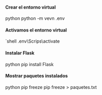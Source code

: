 #### Crear el entorno virtual 
python
python -m vevn .env


#### Activamos el entorno virtual 
`shell
.env\Scrips\activate 


#### Instalar Flask
python
pip install Flask 


#### Mostrar paquetes instalados 
python
pip freeze 
pip freeze > paquetes.txt